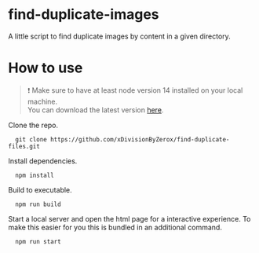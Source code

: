 # find-duplicate-images
A little script to find duplicate images by content in a given directory.

# How to use
> ❗ Make sure to have at least node version 14 installed on your local machine.  
You can download the latest version [here](https://nodejs.org).

Clone the repo.
```
  git clone https://github.com/xDivisionByZerox/find-duplicate-files.git
```

Install dependencies.
```
  npm install
```

Build to executable.
```
  npm run build
```

Start a local server and open the html page for a interactive experience. To make this easier for you this is bundled in an additional command.
```
  npm run start
```
